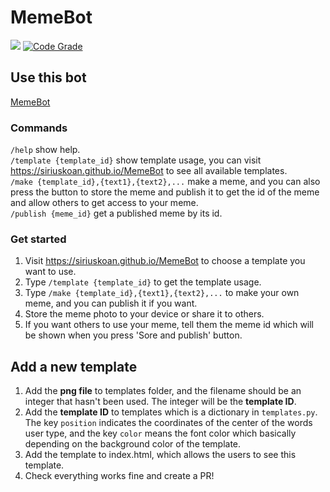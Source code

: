 # MemeBot
![](https://img.shields.io/badge/running-false-red)
[![Code Grade](https://www.code-inspector.com/project/20039/status/svg)](https://www.code-inspector.com)
## Use this bot
[MemeBot](https://t.me/make_meme_bot)
### Commands
`/help` show help.  
`/template {template_id}` show template usage, you can visit https://siriuskoan.github.io/MemeBot to see all available templates.  
`/make {template_id},{text1},{text2},...` make a meme, and you can also press the button to store the meme and publish it to get the id of the meme and allow others to get access to your meme.  
`/publish {meme_id}` get a published meme by its id.  

### Get started
1. Visit https://siriuskoan.github.io/MemeBot to choose a template you want to use.
2. Type `/template {template_id}` to get the template usage.
3. Type `/make {template_id},{text1},{text2},...` to make your own meme, and you can publish it if you want.
4. Store the meme photo to your device or share it to others.
5. If you want others to use your meme, tell them the meme id which will be shown when you press 'Sore and publish' button.

## Add a new template
1. Add the **png file** to templates folder, and the filename should be an integer that hasn't been used. The integer will be the **template ID**.
2. Add the **template ID** to templates which is a dictionary in `templates.py`. The key `position` indicates the coordinates of the center of the words user type, and the key `color` means the font color which basically depending on the background color of the template.
3. Add the template to index.html, which allows the users to see this template.
4. Check everything works fine and create a PR!